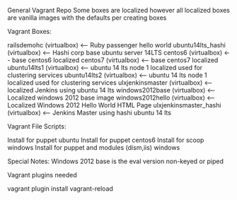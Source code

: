 General Vagrant Repo
Some boxes are localized however all localized boxes are vanilla images with the defaults per creating boxes 

Vagrant Boxes:

railsdemohc               (virtualbox) <-- Ruby passenger hello world 
ubuntu14lts_hashi         (virtualbox) <-- Hashi corp base ubuntu server 14LTS
centos6                   (virtualbox) <-- base centos6 localized
centos7                   (virtualbox) <-- base centos7 localized
ubuntu14lts1              (virtualbox) <-- ubuntu 14 lts node 1 localized used for clustering services
ubuntu14lts2              (virtualbox) <-- ubuntu 14 lts node 1 localized used for clustering services
ulxjenkinsmaster          (virtualbox) <-- localized Jenkins using ubuntu 14 lts
windows2012base           (virtualbox) <-- Localized windows 2012 base image
windows2012hello          (virtualbox) <-- Localized Windows 2012 Hello World HTML Page
ulxjenkinsmaster_hashi    (virtualbox) <-- Jenkins Master using hashi ubuntu 14 lts

Vagrant File Scripts:

Install for puppet ubuntu
Install for puppet centos6
Install for scoop windows
Install for puppet and modules (dism,iis) windows

Special Notes:
Windows 2012 base is the eval version non-keyed or piped

Vagrant plugins needed

vagrant plugin install vagrant-reload
